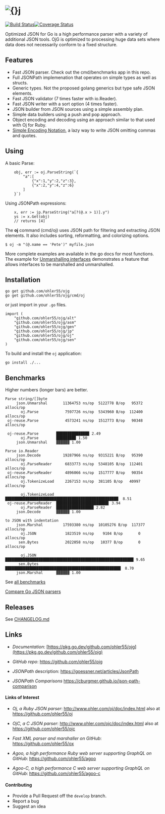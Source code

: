 # [![{}j](assets/ojg_comet.svg)](https://github.com/ohler55/ojg)

[![Build Status](https://img.shields.io/travis/ohler55/ojg/master.svg?logo=travis)](http://travis-ci.org/ohler55/ojg?branch=master)[![Coverage Status](https://coveralls.io/repos/github/ohler55/ojg/badge.svg?branch=master)](https://coveralls.io/github/ohler55/ojg?branch=master)

Optimized JSON for Go is a high performance parser with a variety of
additional JSON tools. OjG is optimized to processing huge data sets
where data does not necessarily conform to a fixed structure.

## Features

 - Fast JSON parser. Check out the cmd/benchmarks app in this repo.
 - Full JSONPath implemenation that operates on simple types as well as structs.
 - Generic types. Not the proposed golang generics but type safe JSON elements.
 - Fast JSON validator (7 times faster with io.Reader).
 - Fast JSON writer with a sort option (4 times faster).
 - JSON builder from JSON sources using a simple assembly plan.
 - Simple data builders using a push and pop approach.
 - Object encoding and decoding using an approach similar to that used with Oj for Ruby.
 - [Simple Encoding Notation](sen.md), a lazy way to write JSON omitting commas and quotes.

## Using

A basic Parse:

```golang
    obj, err := oj.ParseString(`{
        "a":[
            {"x":1,"y":2,"z":3},
            {"x":2,"y":4,"z":6}
        ]
    }`)
```

Using JSONPath expressions:

```golang
    x, err := jp.ParseString("a[?(@.x > 1)].y")
    ys := x.Get(obj)
    // returns [4]
```

The **oj** command (cmd/oj) uses JSON path for filtering and
extracting JSON elements. It also includes sorting, reformatting, and
colorizing options.

```
$ oj -m "(@.name == 'Pete')" myfile.json

```

More complete examples are available in the go docs for most
functions. The example for [Unmarshalling
interfaces](oj/example_interface_test.go) demonstrates a feature that
allows interfaces to be marshalled and unmarshalled.

## Installation
```
go get github.com/ohler55/ojg
go get github.com/ohler55/ojg/cmd/oj

```

or just import in your `.go` files.

```
import (
    "github.com/ohler55/ojg/alt"
    "github.com/ohler55/ojg/asm"
    "github.com/ohler55/ojg/gen"
    "github.com/ohler55/ojg/jp"
    "github.com/ohler55/ojg/oj"
    "github.com/ohler55/ojg/sen"
)
```

To build and install the `oj` application:

```
go install ./...
```

## Benchmarks

Higher numbers (longer bars) are better.

```
Parse string/[]byte
     json.Unmarshal       11364753 ns/op  5122778 B/op   95372 allocs/op
       oj.Parse            7597726 ns/op  5343960 B/op  112400 allocs/op
 oj-reuse.Parse            4573241 ns/op  1512773 B/op   90348 allocs/op

 oj-reuse.Parse        ██████████████▉ 2.49
       oj.Parse        ████████▉ 1.50
     json.Unmarshal    ▓▓▓▓▓▓ 1.00

Parse io.Reader
     json.Decode          19287966 ns/op  9315221 B/op   95390 allocs/op
       oj.ParseReader      6833773 ns/op  5348105 B/op  112401 allocs/op
 oj-reuse.ParseReader      4896066 ns/op  1517777 B/op   90354 allocs/op
       oj.TokenizeLoad     2267153 ns/op  381105 B/op   40997 allocs/op

       oj.TokenizeLoad ███████████████████████████████████████████████████  8.51
 oj-reuse.ParseReader  ███████████████████████▋ 3.94
       oj.ParseReader  ████████████████▉ 2.82
     json.Decode       ▓▓▓▓▓▓ 1.00

to JSON with indentation
     json.Marshal         17593380 ns/op  10105276 B/op  117377 allocs/op
       oj.JSON             1823519 ns/op    9104 B/op       0 allocs/op
      sen.Bytes            2022058 ns/op   10377 B/op       0 allocs/op

       oj.JSON         █████████████████████████████████████████████████████████▉ 9.65
      sen.Bytes        ████████████████████████████████████████████████████▏ 8.70
     json.Marshal      ▓▓▓▓▓▓ 1.00
```

See [all benchmarks](benchmarks.md)

[Compare Go JSON parsers](https://github.com/ohler55/compare-go-json)

## Releases

See [CHANGELOG.md](CHANGELOG.md)

## Links

- *Documentation*: [https://pkg.go.dev/github.com/ohler55/ojg](https://pkg.go.dev/github.com/ohler55/ojg)

- *GitHub* *repo*: https://github.com/ohler55/ojg

- *JSONPath* description: https://goessner.net/articles/JsonPath

- *JSONPath Comparisons* https://cburgmer.github.io/json-path-comparison


#### Links of Interest

 - *Oj, a Ruby JSON parser*: http://www.ohler.com/oj/doc/index.html also at https://github.com/ohler55/oj

 - *OjC, a C JSON parser*: http://www.ohler.com/ojc/doc/index.html also at https://github.com/ohler55/ojc

 - *Fast XML parser and marshaller on GitHub*: https://github.com/ohler55/ox

 - *Agoo, a high performance Ruby web server supporting GraphQL on GitHub*: https://github.com/ohler55/agoo

 - *Agoo-C, a high performance C web server supporting GraphQL on GitHub*: https://github.com/ohler55/agoo-c

#### Contributing

+ Provide a Pull Request off the `develop` branch.
+ Report a bug
+ Suggest an idea

